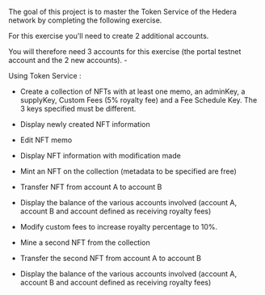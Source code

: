 The goal of this project is to master the Token Service of the Hedera network by completing the following exercise. 

For this exercise you'll need to create 2 additional accounts.

You will therefore need 3 accounts for this exercise (the portal testnet account and the 2 new accounts). - 

Using Token Service : 

- Create a collection of NFTs with at least one memo, an adminKey, a supplyKey, Custom Fees (5% royalty fee) and a Fee Schedule Key. The 3 keys specified must be different. 

- Display newly created NFT information 

- Edit NFT memo

- Display NFT information with modification made

 - Mint an NFT on the collection (metadata to be specified are free)

 - Transfer NFT from account A to account B

 - Display the balance of the various accounts involved (account A, account B and account defined as receiving royalty fees)

 - Modify custom fees to increase royalty percentage to 10%.

 - Mine a second NFT from the collection

 - Transfer the second NFT from account A to account B

 - Display the balance of the various accounts involved (account A, account B and account defined as receiving royalty fees)
